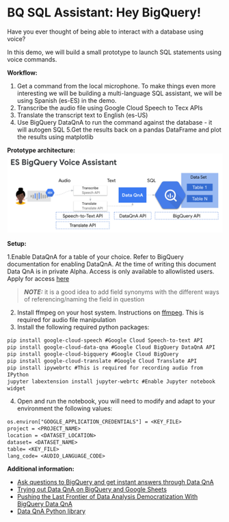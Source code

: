 # BQ SQL Assistant: Hey BigQuery!
Have you ever thought of being able to interact with a database using voice?

In this demo, we will build a small prototype to launch SQL statements using voice commands.

**Workflow:**
1. Get a command from the local microphone. To make things even more interesting we will be building a multi-language SQL assistant, we will be using Spanish (es-ES) in the demo.
2. Transcribe the audio file using Google Cloud Speech to Tecx APIs
3. Translate the transcript text to English (es-US)
4. Use BigQuery DataQnA to run the command against the database - it will autogen SQL
5.Get the results back on a pandas DataFrame and plot the results using matplotlib

**Prototype architecture:**
![Diagram](diagram.png)

**Setup:**

1.Enable DataQnA for a table of your choice. Refer to BigQuery documentation for enabling DataQnA. At the time of writing this document Data QnA is  in private Alpha. Access is only available to allowlisted users. Apply for access [here](http://g.co/cloud/data-qna)
> **_NOTE:_**  it is a good idea to add field synonyms with the different ways of referencing/naming the field in question
2. Install ffmpeg on your host system. Instructions on [ffmpeg](https://ffmpeg.org/). This is required for audio file manipulation
3. Install the following required python packages: 
```
pip install google-cloud-speech #Google Cloud Speech-to-text API
pip install google-cloud-data-qna #Google Cloud BigQuery DataQnA API
pip install google-cloud-bigquery #Google Cloud BigQuery
pip install google-cloud-translate #Google Cloud Translate API
pip install ipywebrtc #This is required for recording audio from IPython                             
jupyter labextension install jupyter-webrtc #Enable Jupyter notebook widget
```
4. Open and run the notebook, you will need to modify and adapt to your environment the following values:
```
os.environ["GOOGLE_APPLICATION_CREDENTIALS"] = <KEY_FILE>
project = <PROJECT_NAME>
location = <DATASET_LOCATION>
dataset= <DATASET_NAME>
table= <KEY_FILE>
lang_code= <AUDIO_LANGUAGE_CODE>
```
**Additional information:**

* [Ask questions to BigQuery and get instant answers through Data QnA](https://cloud.google.com/blog/products/data-analytics/introducing-data-qna)
* [Trying out Data QnA on BigQuery and Google Sheets](https://medium.com/daas-labs/trying-out-data-qna-on-bigquery-and-google-sheets-e47939fddf25)
* [Pushing the Last Frontier of Data Analysis Democratization With BigQuery Data QnA](https://medium.com/swlh/pushing-the-last-frontier-of-data-analysis-democratization-with-bigquery-data-qna-e6bc9d4ca58b)
* [Data QnA Python library](https://pypi.org/project/google-cloud-data-qna/)
